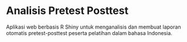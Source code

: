 # Analisis Pretest Posttest
Aplikasi web berbasis R Shiny untuk menganalisis dan membuat laporan otomatis pretest-posttest peserta pelatihan dalam bahasa Indonesia.
